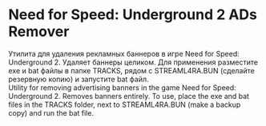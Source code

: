 # Need for Speed: Underground 2 ADs Remover
Утилита для удаления рекламных баннеров в игре Need for Speed: Underground 2. Удаляет баннеры целиком. Для применения разместите exe и bat файлы в папке TRACKS, рядом с STREAML4RA.BUN (сделайте резервную копию) и запустите bat файл.  
Utility for removing advertising banners in the game Need for Speed: Underground 2. Removes banners entirely. To use, place the exe and bat files in the TRACKS folder, next to STREAML4RA.BUN (make a backup copy) and run the bat file.
